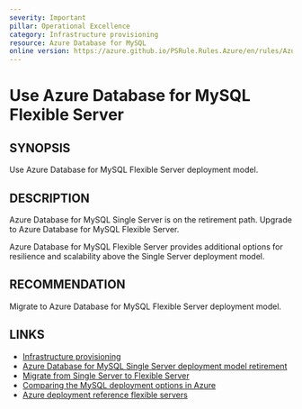 ```yaml
---
severity: Important
pillar: Operational Excellence
category: Infrastructure provisioning
resource: Azure Database for MySQL
online version: https://azure.github.io/PSRule.Rules.Azure/en/rules/Azure.MySQL.UseFlexible/
---
```


# Use Azure Database for MySQL Flexible Server

## SYNOPSIS

Use Azure Database for MySQL Flexible Server deployment model.

## DESCRIPTION

Azure Database for MySQL Single Server is on the retirement path. Upgrade to Azure Database for MySQL Flexible Server.

Azure Database for MySQL Flexible Server provides additional options for resilience and scalability above the Single Server deployment model.

## RECOMMENDATION

Migrate to Azure Database for MySQL Flexible Server deployment model.

## LINKS

- [Infrastructure provisioning](https://learn.microsoft.com/azure/architecture/framework/devops/automation-infrastructure)
- [Azure Database for MySQL Single Server deployment model retirement](https://learn.microsoft.com/azure/mysql/single-server/whats-happening-to-mysql-single-server)
- [Migrate from Single Server to Flexible Server](https://learn.microsoft.com/azure/mysql/single-server/whats-happening-to-mysql-single-server#migrate-from-single-server-to-flexible-server)
- [Comparing the MySQL deployment options in Azure](https://learn.microsoft.com/azure/mysql/single-server/select-right-deployment-type#comparing-the-mysql-deployment-options-in-azure)
- [Azure deployment reference flexible servers](https://learn.microsoft.com/azure/templates/microsoft.dbformysql/flexibleservers)
